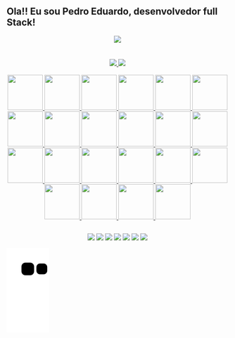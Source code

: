 ## Ola!! Eu sou Pedro Eduardo, desenvolvedor full Stack!

<div  style="display: inline_block; text-decoration: none" align="center">
  <img src="https://media.giphy.com/media/1C8bHHJturSx2/giphy.gif" />
</div><br><br>

<div align="center">
  <a href="https://github.com/Pedro-Eduardo">
  <img height="180em" src="https://github-readme-stats.vercel.app/api?username=Pedro-Eduardo&show_icons=true&theme=dracula&include_all_commits=true&count_private=true"/>
  <img height="180em" src="https://github-readme-stats.vercel.app/api/top-langs/?username=Pedro-Eduardo&layout=compact&langs_count=7&theme=dracula"/>
</div>
<div style="display: inline_block; text-decoration: none" align="center"><br>
  
  <div>
        <img style="text-decoration: none" height="80" width="80" src="https://cdn.jsdelivr.net/gh/devicons/devicon/icons/react/react-original.svg" />   
        <img style="text-decoration: none" height="80" width="80" src="https://cdn.jsdelivr.net/gh/devicons/devicon/icons/swift/swift-original-wordmark.svg" />     
        <img height="80" width="80" src="https://cdn.jsdelivr.net/gh/devicons/devicon/icons/django/django-plain-wordmark.svg" />   
        <img height="80" width="80" src="https://cdn.jsdelivr.net/gh/devicons/devicon/icons/rails/rails-plain-wordmark.svg" />  
        <img height="80" width="80" src="https://cdn.jsdelivr.net/gh/devicons/devicon/icons/php/php-original.svg" />
        <img height="80" width="80" src="https://cdn.jsdelivr.net/gh/devicons/devicon/icons/postgresql/postgresql-original-wordmark.svg" />   
        <img height="80" width="80" src="https://cdn.jsdelivr.net/gh/devicons/devicon/icons/linux/linux-original.svg" />  
        <img height="80" width="80" src="https://cdn.jsdelivr.net/gh/devicons/devicon/icons/git/git-original-wordmark.svg" />    
        <img height="80" width="80" src="https://cdn.jsdelivr.net/gh/devicons/devicon/icons/docker/docker-original-wordmark.svg" />
        <img height="80" width="80" src="https://cdn.jsdelivr.net/gh/devicons/devicon/icons/heroku/heroku-plain-wordmark.svg" />
        <img height="80" width="80" src="https://cdn.jsdelivr.net/gh/devicons/devicon/icons/mongodb/mongodb-original-wordmark.svg" />
        <img height="80" width="80" src="https://cdn.jsdelivr.net/gh/devicons/devicon/icons/microsoftsqlserver/microsoftsqlserver-plain-wordmark.svg" />       
        <img height="80" width="80" src="https://cdn.jsdelivr.net/gh/devicons/devicon/icons/java/java-original-wordmark.svg" />
        <img height="80" width="80" src="https://cdn.jsdelivr.net/gh/devicons/devicon/icons/spring/spring-original-wordmark.svg" />
        <img height="80" width="80" src="https://cdn.jsdelivr.net/gh/devicons/devicon/icons/angularjs/angularjs-original.svg" />
        <img height="80" width="80" src="https://cdn.jsdelivr.net/gh/devicons/devicon/icons/javascript/javascript-original.svg" />
        <img height="80" width="80" src="https://cdn.jsdelivr.net/gh/devicons/devicon/icons/mysql/mysql-original-wordmark.svg" />
        <img height="80" width="80" src="https://cdn.jsdelivr.net/gh/devicons/devicon/icons/html5/html5-original-wordmark.svg" />
        <img height="80" width="80" src="https://cdn.jsdelivr.net/gh/devicons/devicon/icons/css3/css3-original-wordmark.svg" />
        <img height="80" width="80" src="https://cdn.jsdelivr.net/gh/devicons/devicon/icons/python/python-original-wordmark.svg" />
        <img height="80" width="80" src="https://cdn.jsdelivr.net/gh/devicons/devicon/icons/c/c-original.svg" />
        <img height="80" width="80" src="https://cdn.jsdelivr.net/gh/devicons/devicon/icons/ruby/ruby-plain-wordmark.svg" />
    
  </div>
 
 
</div>
 
 ##
 
<div align="center">
    <a href="https://web.whatsapp.com/send?phone=5584996173018" target="_blank"><img src="https://img.shields.io/badge/WhatsApp-25D366?style=for-the-badge&logo=whatsapp&logoColor=white" target="_blank"></a>
    <a href="https://t.me/PedroEduard0" target="_blank"><img src="https://img.shields.io/badge/Telegram-2CA5E0?style=for-the-badge&logo=telegram&logoColor=white" target="_blank"></a>
    <a href="mailto:contact.pedroeduardo@gmail.com" target="_blank"><img src="https://img.shields.io/badge/Gmail-D14836?style=for-the-badge&logo=gmail&logoColor=white" target="_blank"></a>
    <a href="https://www.linkedin.com/in/pedro-eduardo-silva-b14aa289/" target="_blank"><img src="https://img.shields.io/badge/LinkedIn-0077B5?style=for-the-badge&logo=linkedin&logoColor=white" target="_blank"></a>
    <a href="https://www.youtube.com/channel/UCPj_i-Ux6HDEfvgScNoSt2Q" target="_blank"><img src="https://img.shields.io/badge/YouTube-FF0000?style=for-the-badge&logo=youtube&logoColor=white" target="_blank"></a>
    <a href="https://www.instagram.com/pedr0.eduard0/" target="_blank"><img src="https://img.shields.io/badge/Instagram-E4405F?style=for-the-badge&logo=instagram&logoColor=white" target="_blank"></a>
    <a href="https://medium.com/@pedroeduardosilva" target="_blank"><img src="https://img.shields.io/badge/Blogger-FF5722?style=for-the-badge&logo=blogger&logoColor=white"></a>
</div>

![Snake animation](https://github.com/pedro-eduardo/pedro-eduardo/blob/output/github-contribution-grid-snake.svg)

